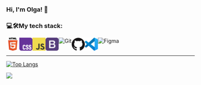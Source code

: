 ### Hi, I'm Olga! 👋

### :computer::hammer_and_wrench:My tech stack:

<img align="left" alt="HTML5" width="35px" src="https://raw.githubusercontent.com/github/explore/80688e429a7d4ef2fca1e82350fe8e3517d3494d/topics/html/html.png" />
<img align="left" alt="CSS3" width="35px" src="https://raw.githubusercontent.com/github/explore/80688e429a7d4ef2fca1e82350fe8e3517d3494d/topics/css/css.png" /> 
<img align="left" alt="JS" width="35px" src="https://raw.githubusercontent.com/github/explore/80688e429a7d4ef2fca1e82350fe8e3517d3494d/topics/javascript/javascript.png" />
<img align="left" alt="Bootstrap" width="35px" src="https://raw.githubusercontent.com/github/explore/80688e429a7d4ef2fca1e82350fe8e3517d3494d/topics/bootstrap/bootstrap.png" />
<img align="left" alt="Git" width="35px" src="https://cdn.iconscout.com/icon/free/png-256/free-git-logo-icon-download-in-svg-png-gif-file-formats--brand-development-tools-pack-logos-icons-225996.png?f=webp&w=256" />
<img align="left" alt="GitHub" width="35px" src="https://raw.githubusercontent.com/github/explore/78df643247d429f6cc873026c0622819ad797942/topics/github/github.png" />
<img align="left" alt="Visual Studio Code" width="35px" src="https://raw.githubusercontent.com/github/explore/80688e429a7d4ef2fca1e82350fe8e3517d3494d/topics/visual-studio-code/visual-studio-code.png" />
<img align="left" alt="Figma" height="39px" src="https://encrypted-tbn0.gstatic.com/images?q=tbn:ANd9GcRTvENQs8Dh0oxwzxhpRhCNzCANVBkRZ-TBo0Pe4y5ss6E5nJag31R3Lfg8rTfaNvwiQ0Y&usqp=CAU" />
<br />
<br />

***

[![Top Langs](https://github-readme-stats.vercel.app/api/top-langs/?username=polonskaia&theme=onedark)](https://github.com/polonskaia/github-readme-stats)

![](https://github-profile-summary-cards.vercel.app/api/cards/profile-details?username=polonskaia&theme=dracula)
